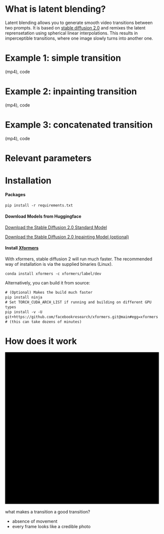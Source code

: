 # What is latent blending?

Latent blending allows you to generate smooth video transitions between two prompts. It is based on [stable diffusion 2.0](https://stability.ai/blog/stable-diffusion-v2-release) and remixes the latent reprensetation using spherical linear interpolations. This results in imperceptible transitions, where one image slowly turns into another one. 

# Example 1: simple transition
(mp4), code

# Example 2: inpainting transition
(mp4), code

# Example 3: concatenated transition
(mp4), code

# Relevant parameters


# Installation
#### Packages
```commandline
pip install -r requirements.txt
```
#### Download Models from Huggingface
[Download the Stable Diffusion 2.0 Standard Model](https://huggingface.co/stabilityai/stable-diffusion-2)

[Download the Stable Diffusion 2.0 Inpainting Model (optional)](https://huggingface.co/stabilityai/stable-diffusion-2-inpainting)

#### Install [Xformers](https://github.com/facebookresearch/xformers)
With xformers, stable diffusion 2 will run much faster. The recommended way of installation is via the supplied binaries (Linux).

```commandline
conda install xformers -c xformers/label/dev
```

Alternatively, you can build it from source:
```commandline
# (Optional) Makes the build much faster
pip install ninja
# Set TORCH_CUDA_ARCH_LIST if running and building on different GPU types
pip install -v -U git+https://github.com/facebookresearch/xformers.git@main#egg=xformers
# (this can take dozens of minutes)
```

# How does it work
![](animation.gif)

what makes a transition a good transition?
* absence of movement
* every frame looks like a credible photo
